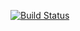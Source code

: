 [![Build Status](https://travis-ci.org/blackcats/test-ci.svg?branch=master)](https://travis-ci.org/blackcats/test-ci)
